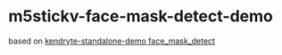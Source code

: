 # m5stickv-face-mask-detect-demo

based on [kendryte-standalone-demo face_mask_detect](https://github.com/kendryte/kendryte-standalone-demo/tree/develop/face_mask_detect)
